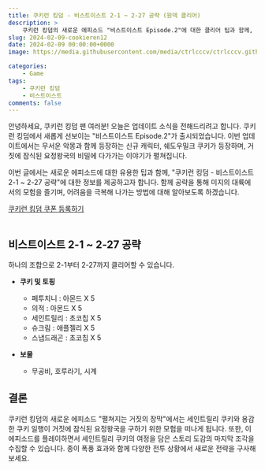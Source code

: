 ```yaml
---
title: 쿠키런 킹덤 - 비스트이스트 2-1 ~ 2-27 공략 (원덱 클리어)
description: >  
    쿠키런 킹덤의 새로운 에피소드 "비스트이스트 Episode.2"에 대한 클리어 팁과 함께, 2-1부터 2-27까지의 공략에 필요한 쿠키, 토핑, 그리고 보물 정보를 제공합니다. 
slug: 2024-02-09-cookieren12
date: 2024-02-09 00:00:00+0000
image: https://media.githubusercontent.com/media/ctrlcccv/ctrlcccv.github.io/master/assets/img/post/2024-02-09-cookieren12.webp

categories:
    - Game
tags:
    - 쿠키런 킹덤
    - 비스트이스트
comments: false
---
```

안녕하세요, 쿠키런 킹덤 팬 여러분! 오늘은 업데이트 소식을 전해드리려고 합니다. 쿠키런 킹덤에서 새롭게 선보이는 "비스트이스트 Episode.2"가 출시되었습니다. 이번 업데이트에서는 무서운 악몽과 함께 등장하는 신규 캐릭터, 쉐도우밀크 쿠키가 등장하며, 거짓에 잠식된 요정왕국의 비밀에 다가가는 이야기가 펼쳐집니다.   

이번 글에서는 새로운 에피소드에 대한 유용한 팁과 함께, "쿠키런 킹덤 - 비스트이스트 2-1 ~ 2-27 공략"에 대한 정보를 제공하고자 합니다. 함께 공략을 통해 미지의 대륙에서의 모험을 즐기며, 어려움을 극복해 나가는 방법에 대해 알아보도록 하겠습니다.  

<div class="btn_wrap">
    <a href="https://www.sk2gacha.com/ckk/coupon/">쿠키런 킹덤 쿠폰 등록하기</a>
</div>

<br>

## 비스트이스트 2-1 ~ 2-27 공략
하나의 조합으로 2-1부터 2-27까지 클리어할 수 있습니다.

* **쿠키 및 토핑**  
  * 페투치니 : 아몬드 X 5   
  * 의적 : 아몬드 X 5  
  * 세인트릴리 : 초코칩 X 5  
  * 슈크림 : 애플젤리 X 5   
  * 스냅드래곤 : 초코칩 X 5  

* **보물**  
  * 무공비, 호루라기, 시계  


<div class="ads_wrap">
<ins class="adsbygoogle"
     style="display:block; text-align:center;"
     data-ad-layout="in-article"
     data-ad-format="fluid"
     data-ad-client="ca-pub-8535540836842352"
     data-ad-slot="2974559225"></ins>
<script>
     (adsbygoogle = window.adsbygoogle || []).push({});
</script>
</div>

## 결론
쿠키런 킹덤의 새로운 에피소드 "펼쳐지는 거짓의 장막"에서는 세인트릴리 쿠키와 용감한 쿠키 일행이 거짓에 잠식된 요정왕국을 구하기 위한 모험을 떠나게 됩니다. 또한, 이 에피소드를 플레이하면서 세인트릴리 쿠키의 여정을 담은 스토리 도감의 마지막 조각을 수집할 수 있습니다. 종이 폭풍 효과와 함께 다양한 전투 상황에서 새로운 전략을 구사해보세요.  

